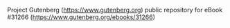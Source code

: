 Project Gutenberg (https://www.gutenberg.org) public repository for eBook #31266 (https://www.gutenberg.org/ebooks/31266)
